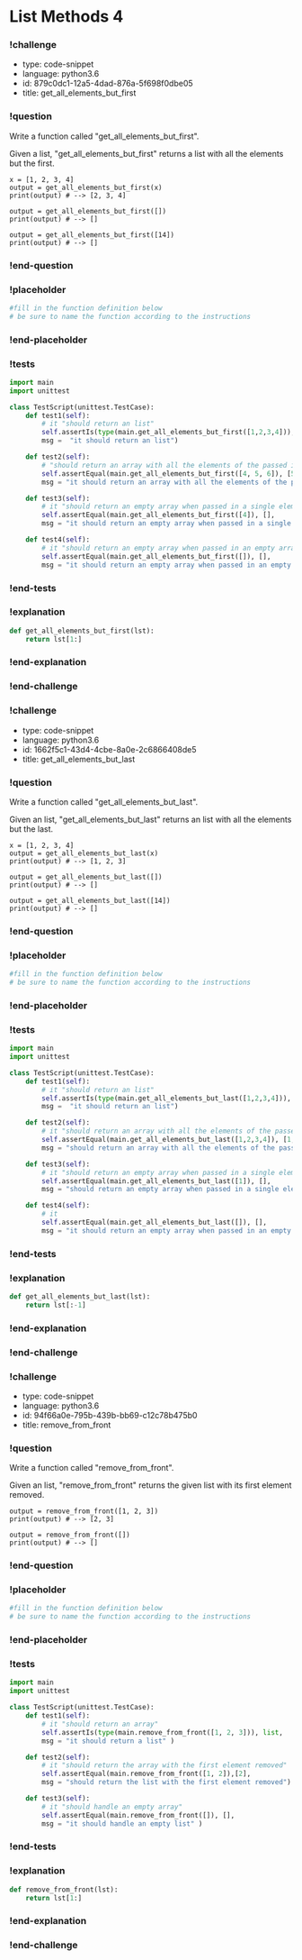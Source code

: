 # List Methods 4

### !challenge

* type: code-snippet
* language: python3.6
* id: 879c0dc1-12a5-4dad-876a-5f698f0dbe05
* title: get_all_elements_but_first

### !question

Write a function called "get_all_elements_but_first".

Given a list, "get_all_elements_but_first" returns a list with all the elements but the first.

```
x = [1, 2, 3, 4]
output = get_all_elements_but_first(x)
print(output) # --> [2, 3, 4]

output = get_all_elements_but_first([])
print(output) # --> []

output = get_all_elements_but_first([14])
print(output) # --> []
```

### !end-question

### !placeholder

```python
#fill in the function definition below
# be sure to name the function according to the instructions

```

### !end-placeholder

### !tests

```python
import main
import unittest

class TestScript(unittest.TestCase):
    def test1(self):
        # it "should return an list"
        self.assertIs(type(main.get_all_elements_but_first([1,2,3,4])), list,
        msg =  "it should return an list")

    def test2(self):
        # "should return an array with all the elements of the passed in array, except for the first"
        self.assertEqual(main.get_all_elements_but_first([4, 5, 6]), [5,6],
        msg = "it should return an array with all the elements of the passed in array, except for the first")

    def test3(self):
        # it "should return an empty array when passed in a single element array"
        self.assertEqual(main.get_all_elements_but_first([4]), [],
        msg = "it should return an empty array when passed in a single element array")

    def test4(self):
        # it "should return an empty array when passed in an empty array"
        self.assertEqual(main.get_all_elements_but_first([]), [],
        msg = "it should return an empty array when passed in an empty array")

```

### !end-tests

### !explanation
```python
def get_all_elements_but_first(lst):
    return lst[1:]
```

### !end-explanation

### !end-challenge

### !challenge

* type: code-snippet
* language: python3.6
* id: 1662f5c1-43d4-4cbe-8a0e-2c6866408de5
* title: get_all_elements_but_last

### !question

Write a function called "get_all_elements_but_last".

Given an list, "get_all_elements_but_last" returns an list with all the elements but the last.

```
x = [1, 2, 3, 4]
output = get_all_elements_but_last(x)
print(output) # --> [1, 2, 3]

output = get_all_elements_but_last([])
print(output) # --> []

output = get_all_elements_but_last([14])
print(output) # --> []

```

### !end-question

### !placeholder

```python
#fill in the function definition below
# be sure to name the function according to the instructions


```

### !end-placeholder

### !tests

```python
import main
import unittest

class TestScript(unittest.TestCase):
    def test1(self):
        # it "should return an list"
        self.assertIs(type(main.get_all_elements_but_last([1,2,3,4])), list,
        msg =  "it should return an list")

    def test2(self):
        # it "should return an array with all the elements of the passed in array, except for the last"
        self.assertEqual(main.get_all_elements_but_last([1,2,3,4]), [1,2,3],
        msg = "should return an array with all the elements of the passed in array, except for the last")

    def test3(self):
        # it "should return an empty array when passed in a single element array"
        self.assertEqual(main.get_all_elements_but_last([1]), [],
        msg = "should return an empty array when passed in a single element array")

    def test4(self):
        # it
        self.assertEqual(main.get_all_elements_but_last([]), [],
        msg = "it should return an empty array when passed in an empty array")

```

### !end-tests

### !explanation
```python
def get_all_elements_but_last(lst):
    return lst[:-1]
```
### !end-explanation

### !end-challenge

### !challenge

* type: code-snippet
* language: python3.6
* id: 94f66a0e-795b-439b-bb69-c12c78b475b0
* title: remove_from_front

### !question

Write a function called "remove_from_front".

Given an list, "remove_from_front" returns the given list with its first element removed.


```
output = remove_from_front([1, 2, 3])
print(output) # --> [2, 3]

output = remove_from_front([])
print(output) # --> []
```

### !end-question

### !placeholder

```python
#fill in the function definition below
# be sure to name the function according to the instructions

```

### !end-placeholder

### !tests

```python
import main
import unittest

class TestScript(unittest.TestCase):
    def test1(self):
        # it "should return an array"
        self.assertIs(type(main.remove_from_front([1, 2, 3])), list,
        msg = "it should return a list" )

    def test2(self):
        # it "should return the array with the first element removed"
        self.assertEqual(main.remove_from_front([1, 2]),[2],
        msg = "should return the list with the first element removed")

    def test3(self):
        # it "should handle an empty array"
        self.assertEqual(main.remove_from_front([]), [],
        msg = "it should handle an empty list" )

```


### !end-tests

### !explanation
```python
def remove_from_front(lst):
    return lst[1:]
```
### !end-explanation

### !end-challenge
